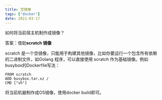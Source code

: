```yaml
---
title: 空镜像
tags: ["docker"]
date: 2021-03-17
---
```


如何将当前宿主机制作成镜像？

答案：借助**scratch 镜像**

scratch 是一个空镜像，只能用于构建其他镜像，比如你要运行一个包含所有依赖的二进制文件，如Golang 程序，可以直接使用 scratch 作为基础镜像。例如busybox的Dockerfile写法：

```code
FROM scratch
ADD busybox.tar.xz /
CMD ["sh"]
```

将当前机器制作成OS镜像，使用docker build即可。
